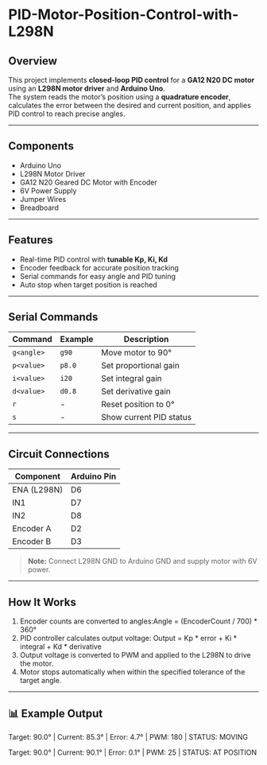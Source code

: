 # PID-Motor-Position-Control-with-L298N


## Overview
This project implements **closed-loop PID control** for a **GA12 N20 DC motor** using an **L298N motor driver** and **Arduino Uno**.  
The system reads the motor’s position using a **quadrature encoder**, calculates the error between the desired and current position, and applies PID control to reach precise angles.

---

## Components
- Arduino Uno  
- L298N Motor Driver  
- GA12 N20 Geared DC Motor with Encoder  
- 6V Power Supply  
- Jumper Wires  
- Breadboard 

---

## Features
- Real-time PID control with **tunable Kp, Ki, Kd**  
- Encoder feedback for accurate position tracking  
- Serial commands for easy angle and PID tuning  
- Auto stop when target position is reached  

---

## Serial Commands
| Command | Example | Description |
|---------|---------|-------------|
| `g<angle>` | `g90` | Move motor to 90° |
| `p<value>` | `p8.0` | Set proportional gain |
| `i<value>` | `i20` | Set integral gain |
| `d<value>` | `d0.8` | Set derivative gain |
| `r` | - | Reset position to 0° |
| `s` | - | Show current PID status |

---

## Circuit Connections

| Component | Arduino Pin |
|-----------|-------------|
| ENA (L298N) | D6 |
| IN1 | D7 |
| IN2 | D8 |
| Encoder A | D2 |
| Encoder B | D3 |

> **Note:** Connect L298N GND to Arduino GND and supply motor with 6V power.

---

## How It Works
1. Encoder counts are converted to angles:Angle = (EncoderCount / 700) * 360°
2. PID controller calculates output voltage: Output = Kp * error + Ki * integral + Kd * derivative
3. Output voltage is converted to PWM and applied to the L298N to drive the motor.  
4. Motor stops automatically when within the specified tolerance of the target angle.

---

## 📊 Example Output

Target: 90.0° | Current: 85.3° | Error: 4.7° | PWM: 180 | STATUS: MOVING

Target: 90.0° | Current: 90.1° | Error: 0.1° | PWM: 25 | STATUS: AT POSITION


